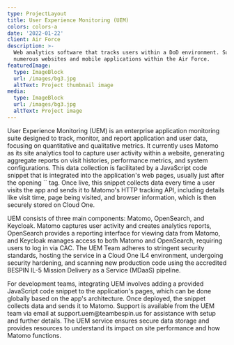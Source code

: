 ```yaml
---
type: ProjectLayout
title: User Experience Monitoring (UEM)
colors: colors-a
date: '2022-01-22'
client: Air Force
description: >-
  Web analytics software that tracks users within a DoD environment. Supporting
  numerous websites and mobile applications within the Air Force.  
featuredImage:
  type: ImageBlock
  url: /images/bg3.jpg
  altText: Project thumbnail image
media:
  type: ImageBlock
  url: /images/bg3.jpg
  altText: Project image
---
```

User Experience Monitoring (UEM) is an enterprise application monitoring suite designed to track, monitor, and report application and user data, focusing on quantitative and qualitative metrics. It currently uses Matomo as its site analytics tool to capture user activity within a website, generating aggregate reports on visit histories, performance metrics, and system configurations. This data collection is facilitated by a JavaScript code snippet that is integrated into the application's web pages, usually just after the opening \`<body>\` tag. Once live, this snippet collects data every time a user visits the app and sends it to Matomo's HTTP tracking API, including details like visit time, page being visited, and browser information, which is then securely stored on Cloud One.


UEM consists of three main components: Matomo, OpenSearch, and Keycloak. Matomo captures user activity and creates analytics reports, OpenSearch provides a reporting interface for viewing data from Matomo, and Keycloak manages access to both Matomo and OpenSearch, requiring users to log in via CAC. The UEM Team adheres to stringent security standards, hosting the service in a Cloud One IL4 environment, undergoing security hardening, and scanning new production code using the accredited BESPIN IL-5 Mission Delivery as a Service (MDaaS) pipeline.


For development teams, integrating UEM involves adding a provided JavaScript code snippet to the application's pages, which can be done globally based on the app's architecture. Once deployed, the snippet collects data and sends it to Matomo. Support is available from the UEM team via email at support.uem\@teambespin.us for assistance with setup and further details. The UEM service ensures secure data storage and provides resources to understand its impact on site performance and how Matomo functions.
